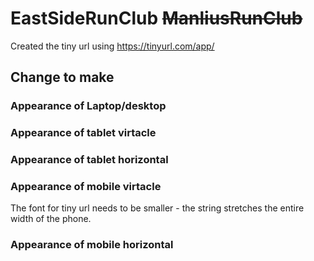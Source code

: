 # EastSideRunClub ~~ManliusRunClub~~

Created the tiny url using https://tinyurl.com/app/

## Change to make

### Appearance of Laptop/desktop

### Appearance of tablet virtacle

### Appearance of tablet horizontal

### Appearance of mobile virtacle
The font for tiny url needs to be smaller - the string stretches the entire width of the phone.

### Appearance of mobile horizontal